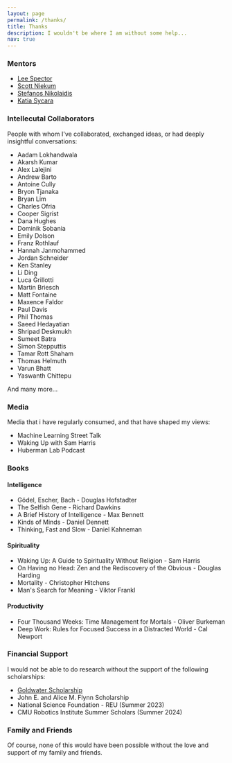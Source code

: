 ```yaml
---
layout: page
permalink: /thanks/
title: Thanks
description: I wouldn't be where I am without some help...
nav: true
---
```


### Mentors

- [Lee Spector](https://www.amherst.edu/people/facstaff/lspector)
- [Scott Niekum](https://people.cs.umass.edu/~sniekum/) 
- [Stefanos Nikolaidis](https://stefanosnikolaidis.net/)
- [Katia Sycara](https://www.ri.cmu.edu/ri-faculty/katia-sycara/)

### Intellecutal Collaborators

People with whom I've collaborated, exchanged ideas, or had deeply insightful conversations:

- Aadam Lokhandwala
- Akarsh Kumar
- Alex Lalejini
- Andrew Barto
- Antoine Cully
- Bryon Tjanaka
- Bryan Lim
- Charles Ofria
- Cooper Sigrist
- Dana Hughes
- Dominik Sobania
- Emily Dolson
- Franz Rothlauf
- Hannah Janmohammed
- Jordan Schneider
- Ken Stanley
- Li Ding
- Luca Grillotti
- Martin Briesch
- Matt Fontaine
- Maxence Faldor
- Paul Davis
- Phil Thomas
- Saeed Hedayatian
- Shripad Deskmukh
- Sumeet Batra
- Simon Stepputtis
- Tamar Rott Shaham
- Thomas Helmuth
- Varun Bhatt
- Yaswanth Chittepu

And many more...

### Media

Media that i have regularly consumed, and that have shaped my views:

- Machine Learning Street Talk
- Waking Up with Sam Harris
- Huberman Lab Podcast


### Books

#### Intelligence

- Gödel, Escher, Bach - Douglas Hofstadter
- The Selfish Gene - Richard Dawkins
- A Brief History of Intelligence - Max Bennett
- Kinds of Minds - Daniel Dennett
- Thinking, Fast and Slow - Daniel Kahneman

#### Spirituality

- Waking Up: A Guide to Spirituality Without Religion - Sam Harris
- On Having no Head: Zen and the Rediscovery of the Obvious - Douglas Harding
- Mortality - Christopher Hitchens
- Man's Search for Meaning - Viktor Frankl

#### Productivity
- Four Thousand Weeks: Time Management for Mortals - Oliver Burkeman
- Deep Work: Rules for Focused Success in a Distracted World - Cal Newport


### Financial Support

I would not be able to do research without the support of the following scholarships:

- [Goldwater Scholarship](https://goldwaterscholarship.gov)
- John E. and Alice M. Flynn Scholarship
- National Science Foundation - REU (Summer 2023)
- CMU Robotics Institute Summer Scholars (Summer 2024)


### Family and Friends

Of course, none of this would have been possible without the love and support of my family and friends.


